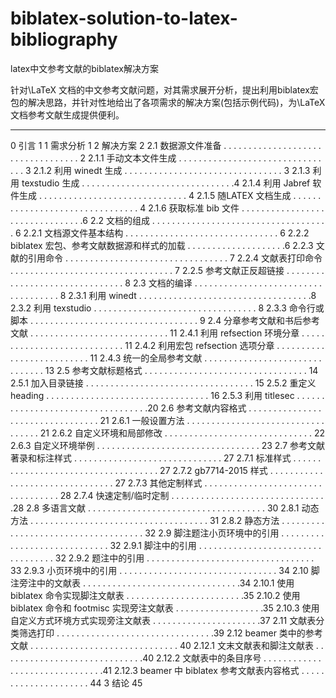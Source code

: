 # biblatex-solution-to-latex-bibliography

latex中文参考文献的biblatex解决方案

针对\LaTeX 文档的中文参考文献问题，对其需求展开分析，提出利用biblatex宏包的解决思路，并针对性地给出了各项需求的解决方案(包括示例代码)，为\LaTeX 文档参考文献生成提供便利。

---------------------------------------------------------------

0 引言 1
1 需求分析 1
2 解决方案 2
2.1 数据源文件准备 . . . . . . . . . . . . . . . . . . . . . . . . . . . . . . . . . . 2
2.1.1 手动文本文件生成 . . . . . . . . . . . . . . . . . . . . . . . . . . . . . . . . 3
2.1.2 利用 winedt 生成 . . . . . . . . . . . . . . . . . . . . . . . . . . . . . . . . 3
2.1.3 利用 texstudio 生成 . . . . . . . . . . . . . . . . . . . . . . . . . . . . . . .4
2.1.4 利用 Jabref 软件生成 . . . . . . . . . . . . . . . . . . . . . . . . . . . . . . 4
2.1.5 随LATEX 文档生成 . . . . . . . . . . . . . . . . . . . . . . . . . . . . . . . . 4
2.1.6 获取标准 bib 文件 . . . . . . . . . . . . . . . . . . . . . . . . . . . . . . . .6
2.2 文档的组成 . . . . . . . . . . . . . . . . . . . . . . . . . . . . . . . . . . . . 6
2.2.1 文档源文件基本结构 . . . . . . . . . . . . . . . . . . . . . . . . . . . . . . . 6
2.2.2 biblatex 宏包、参考文献数据源和样式的加载 . . . . . . . . . . . . . . . . . . . .6
2.2.3 文献的引用命令 . . . . . . . . . . . . . . . . . . . . . . . . . . . . . . . . . 7
2.2.4 文献表打印命令 . . . . . . . . . . . . . . . . . . . . . . . . . . . . . . . . . 7
2.2.5 参考文献正反超链接 . . . . . . . . . . . . . . . . . . . . . . . . . . . . . . . 8
2.3 文档的编译 . . . . . . . . . . . . . . . . . . . . . . . . . . . . . . . . . . . . 8
2.3.1 利用 winedt . . . . . . . . . . . . . . . . . . . . . . . . . . . . . . . . . . .8
2.3.2 利用 texstudio . . . . . . . . . . . . . . . . . . . . . . . . . . . . . . . . . 8
2.3.3 命令行或脚本 . . . . . . . . . . . . . . . . . . . . . . . . . . . . . . . . . . 9
2.4 分章参考文献和书后参考文献 . . . . . . . . . . . . . . . . . . . . . . . . . . . . 11
2.4.1 利用 refsection 环境分章 . . . . . . . . . . . . . . . . . . . . . . . . . . . . 11
2.4.2 利用宏包 refsection 选项分章 . . . . . . . . . . . . . . . . . . . . . . . . . . 11
2.4.3 统一的全局参考文献 . . . . . . . . . . . . . . . . . . . . . . . . . . . . . . . 13
2.5 参考文献标题格式 . . . . . . . . . . . . . . . . . . . . . . . . . . . . . . . . . 14
2.5.1 加入目录链接 . . . . . . . . . . . . . . . . . . . . . . . . . . . . . . . . . . 15
2.5.2 重定义 heading . . . . . . . . . . . . . . . . . . . . . . . . . . . . . . . . . 16
2.5.3 利用 titlesec . . . . . . . . . . . . . . . . . . . . . . . . . . . . . . . . . .20
2.6 参考文献内容格式 . . . . . . . . . . . . . . . . . . . . . . . . . . . . . . . . . 21
2.6.1 一般设置方法 . . . . . . . . . . . . . . . . . . . . . . . . . . . . . . . . . . 21
2.6.2 自定义环境和局部修改 . . . . . . . . . . . . . . . . . . . . . . . . . . . . . . 22
2.6.3 自定义环境举例 . . . . . . . . . . . . . . . . . . . . . . . . . . . . . . . . . 23
2.7 参考文献著录和标注样式 . . . . . . . . . . . . . . . . . . . . . . . . . . . . . . 27
2.7.1 标准样式 . . . . . . . . . . . . . . . . . . . . . . . . . . . . . . . . . . . . 27
2.7.2 gb7714-2015 样式 . . . . . . . . . . . . . . . . . . . . . . . . . . . . . . . . 27
2.7.3 其他定制样式 . . . . . . . . . . . . . . . . . . . . . . . . . . . . . . . . . . 28
2.7.4 快速定制/临时定制 . . . . . . . . . . . . . . . . . . . . . . . . . . . . . . . .28
2.8 多语言文献 . . . . . . . . . . . . . . . . . . . . . . . . . . . . . . . . . . . . 30
2.8.1 动态方法 . . . . . . . . . . . . . . . . . . . . . . . . . . . . . . . . . . . . 31
2.8.2 静态方法 . . . . . . . . . . . . . . . . . . . . . . . . . . . . . . . . . . . . 32
2.9 脚注题注小页环境中的引用 . . . . . . . . . . . . . . . . . . . . . . . . . . . . . 32
2.9.1 脚注中的引用 . . . . . . . . . . . . . . . . . . . . . . . . . . . . . . . . . . 32
2.9.2 题注中的引用 . . . . . . . . . . . . . . . . . . . . . . . . . . . . . . . . . . 33
2.9.3 小页环境中的引用 . . . . . . . . . . . . . . . . . . . . . . . . . . . . . . . . 34
2.10 脚注旁注中的文献表 . . . . . . . . . . . . . . . . . . . . . . . . . . . . . . . .34
2.10.1 使用 biblatex 命令实现脚注文献表 . . . . . . . . . . . . . . . . . . . . . . . .35
2.10.2 使用 biblatex 命令和 footmisc 实现旁注文献表 . . . . . . . . . . . . . . . . . .35
2.10.3 使用自定义方式环境方式实现旁注文献表 . . . . . . . . . . . . . . . . . . . . . .37
2.11 文献表分类筛选打印 . . . . . . . . . . . . . . . . . . . . . . . . . . . . . . . .39
2.12 beamer 类中的参考文献 . . . . . . . . . . . . . . . . . . . . . . . . . . . . . . 40
2.12.1 文末文献表和脚注文献表 . . . . . . . . . . . . . . . . . . . . . . . . . . . . .40
2.12.2 文献表中的条目序号 . . . . . . . . . . . . . . . . . . . . . . . . . . . . . . .41
2.12.3 beamer 中 biblatex 参考文献表内容格式 . . . . . . . . . . . . . . . . . . . . . 44
3 结论 45
